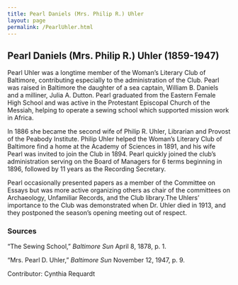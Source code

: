 ```yaml
---
title: Pearl Daniels (Mrs. Philip R.) Uhler
layout: page
permalink: /PearlUhler.html
---
```


## Pearl Daniels (Mrs. Philip R.) Uhler (1859-1947)

Pearl Uhler was a longtime member of the Woman’s Literary Club of Baltimore, contributing especially to the administration of the Club. Pearl was raised in Baltimore the daughter of a sea captain, William B. Daniels and a milliner, Julia A. Dutton. Pearl graduated from the Eastern Female High School and was active in the Protestant Episcopal Church of the Messiah, helping to operate a sewing school which supported mission work in Africa. 

In 1886 she became the second wife of Philip R. Uhler, Librarian and Provost of the Peabody Institute. Philip Uhler helped the Woman’s Literary Club of Baltimore find a home at the Academy of Sciences in 1891, and his wife Pearl was invited to join the Club in 1894. Pearl quickly joined the club’s administration serving on the Board of Managers for 6 terms beginning in 1896, followed by 11 years as the Recording Secretary.

Pearl occasionally presented papers as a member of the Committee on Essays but was more active organizing others as chair of the committees on Archaeology, Unfamiliar Records, and the Club library.The Uhlers’ importance to the Club was demonstrated when Dr. Uhler died in 1913, and they postponed the season’s opening meeting out of respect.

### Sources

“The Sewing School,” *Baltimore Sun* April 8, 1878, p. 1. 

“Mrs. Pearl D. Uhler,” *Baltimore Sun* November 12, 1947, p. 9.

Contributor: Cynthia Requardt